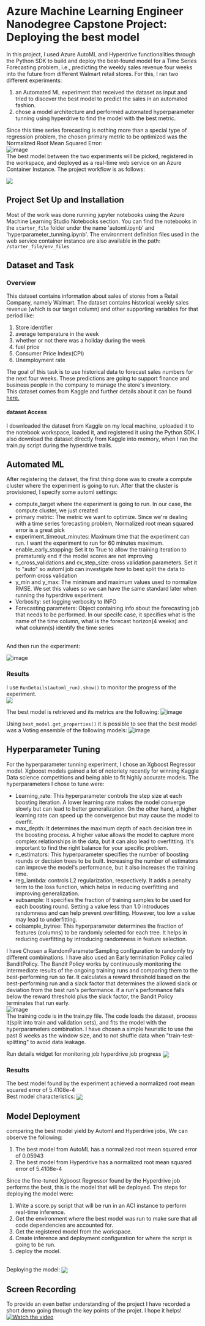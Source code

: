 # Azure Machine Learning Engineer Nanodegree Capstone Project: Deploying the best model

In this project, I used Azure AutoML and Hyperdrive functionalities through the Python SDK to build and deploy
the best-found model for a Time Series Forecasting problem, i.e., predicting the weekly sales revenue four weeks into the future
from different Walmart retail stores. For this, I ran two different experiments: 

1. an Automated ML experiment that received the dataset as input
and tried to discover the best model to predict the sales in an automated fashion.
2. chose a model architecture and performed automated hyperparameter tunning using hyperdrive to find the model with the best metric.

Since this time series forecasting is nothing more than a special type of regression problem, the chosen primary metric to be optimized was the Normalized Root Mean Squared Error: <br>
![image](https://github.com/hualcosa/nd00333-capstone/assets/46836901/5107c40a-24eb-47a4-9130-5b025852ecf8)
<br>
The best model between the two experiments will be picked, registered in the workspace, and deployed as a real-time web service on an Azure Container Instance. The project workflow is as follows: <br>

<img align="center" src="images/project_workflow.png">

## Project Set Up and Installation
Most of the work was done running jupyter notebooks using the Azure Machine Learning Studio Notebooks section. You can find the notebooks in the `starter_file` folder under the name 'automl.ipynb' and 'hyperparameter_tunning.ipynb'.
The environment definition files used in the web service container instance are also available in the path: `/starter_file/env_files`

## Dataset and Task

### Overview
This dataset contains information about sales of stores from a Retail Company, namely Walmart. The dataset contains historical weekly sales revenue (which is our target column) and other
supporting variables for that period like:

1. Store identifier
2. average temperature in the week 
3. whether or not there was a holiday during the week
4. fuel price
5. Consumer Price Index(CPI)
6. Unemployment rate 

The goal of this task is to use historical data to forecast sales numbers for the next four weeks. These predictions are going to support
finance and business people in the company to manage the store's inventory. <br>
This dataset comes from Kaggle and further details about it can be found [here.](https://www.kaggle.com/datasets/asahu40/walmart-data-analysis-and-forcasting) 

#### dataset Access
I downloaded the dataset from Kaggle on my local machine, uploaded it to the notebook workspace, loaded it, and registered it using the Python SDK. I also download the dataset directly from Kaggle into memory, when I ran the train.py script during the hyperdrive trails.

## Automated ML
After registering the dataset, the first thing done was to create a compute cluster where the experiment is going to run.
After that the cluster is provisioned, I specify some automl settings:
- compute_target where the experiment is going to run. In our case, the compute cluster, we just created
- primary metric: The metric we want to optimize. Since we're dealing with a time series forecasting problem, Normalized root mean squared error is a great pick
- experiment_timeout_minutes: Maximum time that the experiment can run. I want the experiment to run for 60 minutes maximum.
- enable_early_stopping: Set it to True to allow the training iteration to prematurely end if the model scores are not improving
- n_cross_validations and cv_step_size: cross validation parameters. Set it to "auto" so automl job can investigate how to best split the data to perform cross validation
- y_min and y_max: The minimum and maximum values used to normalize RMSE. We set this values so we can have the same standard later when running the hyperdrive experiment 
- Verbosity: set logging verbosity to INFO
- Forecasting parameters: Object containing info about the forecasting job that needs to be performed. In our specifc case, it specifies what is the name of the time column, what is the forecast horizon(4 weeks) and what column(s) identify the time series
<br>
And then run the experiment:<br>

![image](https://github.com/hualcosa/nd00333-capstone/assets/46836901/af85af86-fcd1-4ba4-b506-0fd7ec4a872e)

### Results
I use ```RunDetails(automl_run).show()``` to monitor the progress of the experiment.<br>
<img align="center" src="images/hyperdrive_runDetails.png">

The best model is retrieved and its metrics are the following:
![image](https://github.com/hualcosa/nd00333-capstone/assets/46836901/a31b834e-f21a-469f-9fa3-76c93988403c)

Using ```best_model.get_properties()``` it is possible to see that the best model was a Voting ensemble of the following models:
![image](https://github.com/hualcosa/nd00333-capstone/assets/46836901/456511ab-aed8-42cd-971c-d006c205cbfc)

## Hyperparameter Tuning
For the hyperparameter tunning experiment, I chose an Xgboost Regressor model. Xgboost models gained a lot of notoriety recently for winning Kaggle Data science competitions and being able to fit highly accurate models. The hyperparameters I chose to tune were:
 - Learning_rate: This hyperparameter controls the step size at each boosting iteration. A lower learning rate makes the model converge slowly but can lead to better generalization. On the other hand, a higher learning rate can speed up the convergence but may cause the model to overfit.
 - max_depth:  It determines the maximum depth of each decision tree in the boosting process. A higher value allows the model to capture more complex relationships in the data, but it can also lead to overfitting. It's important to find the right balance for your specific problem.
 - n_estimators: This hyperparameter specifies the number of boosting rounds or decision trees to be built. Increasing the number of estimators can improve the model's performance, but it also increases the training time.
 - reg_lambda: controls L2 regularization, respectively. It adds a penalty term to the loss function, which helps in reducing overfitting and improving generalization.
 - subsample: It specifies the fraction of training samples to be used for each boosting round. Setting a value less than 1.0 introduces randomness and can help prevent overfitting. However, too low a value may lead to underfitting.
 - colsample_bytree: This hyperparameter determines the fraction of features (columns) to be randomly selected for each tree. It helps in reducing overfitting by introducing randomness in feature selection.
   
I have Chosen a RandomParameterSampling configuration to randomly try different combinations. I have also used an Early termination Policy called BanditPolicy. The Bandit Policy works by continuously monitoring the intermediate results of the ongoing training runs and comparing them to the best-performing run so far. It calculates a reward threshold based on the best-performing run and a slack factor that determines the allowed slack or deviation from the best run's performance. if a run's performance falls below the reward threshold plus the slack factor, the Bandit Policy terminates that run early.
<br>
![image](https://github.com/hualcosa/nd00333-capstone/assets/46836901/be3d34e3-7a48-400c-a1a9-939c43341155)
<br>
The training code is in the train.py file. The code loads the dataset, process it(split into train and validation sets), and fits the model with the hyperparameters combination. I have chosen a simple heuristic to use the past 8 weeks as the window size, and to not shuffle data
when "train-test-splitting" to avoid data leakage.

Run details widget for monitoring job hyperdrive job progress
<img align="center" src="images/hyperdrive_runDetails.png">
### Results
The best model found by the experiment achieved a normalized root mean squared error of 5.4108e-4
<br>
Best model characteristics:
<img align="center" src="images/hyperdrive_best_model.png">
## Model Deployment
comparing the best model yield by Automl and Hyperdrive jobs, We can observe the following:<br>

1. The best model from AutoML has a normalized root mean squared error of 0.05943
2. The best model from Hyperdrive has a normalized root mean squared error of 5.4108e-4

Since the fine-tuned Xgboost Regressor found by the Hyperdrive job performs the best, this is the model that will be deployed.
The steps for deploying the model were:
1. Write a score.py script that will be run in an ACI instance to perform real-time inference.
2. Get the environment where the best model was run to make sure that all code dependencies are accounted for.
3. Get the registered model from the workspace.
4. Create inference and deployment configuration for where the script is going to be run.
5. deploy the model.
<br>
Deploying the model:
<img align="center" src="images/model_endpoint_healthy.png">

## Screen Recording
To provide an even better understanding of the project I have recorded a short demo going through the key points of the projet. I hope it helps!
[![Watch the video](https://img.youtube.com/vi/vjB3wWv1sGw/maxresdefault.jpg)](https://youtu.be/vjB3wWv1sGw)
